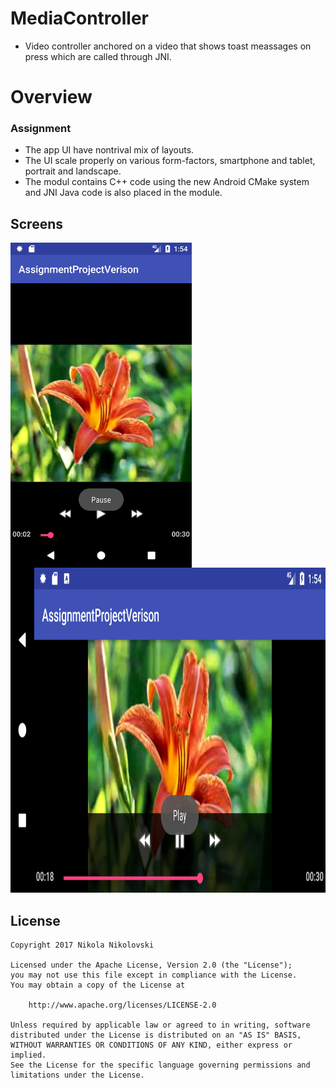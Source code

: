 # MediaController
* Video controller anchored on a video that shows toast meassages on press which are called through JNI.
# Overview 
### Assignment 
* The app UI have nontrival mix of layouts.
* The UI scale properly on various form-factors, smartphone and tablet, portrait and landscape.
* The modul contains C++ code using the new Android CMake system and JNI Java code is also placed in the module.

## Screens
<img src="https://github.com/joysoi/MediaController/blob/master/art/Screenshot_1490637267.png" 
 height="520" width="290" align="left"/>
 
 <img src="https://github.com/joysoi/MediaController/blob/master/art/Screenshot_1490637278.png" 
 height="520" width="600" align="bottom"/>
 
 
 
## License

    Copyright 2017 Nikola Nikolovski

    Licensed under the Apache License, Version 2.0 (the "License");
    you may not use this file except in compliance with the License.
    You may obtain a copy of the License at

        http://www.apache.org/licenses/LICENSE-2.0

    Unless required by applicable law or agreed to in writing, software
    distributed under the License is distributed on an "AS IS" BASIS,
    WITHOUT WARRANTIES OR CONDITIONS OF ANY KIND, either express or implied.
    See the License for the specific language governing permissions and
    limitations under the License.

